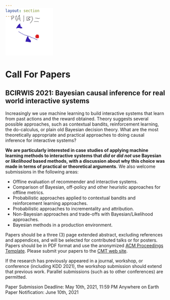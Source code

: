 ```yaml
---
layout: section
---
```


<section id="logo" class="container" style='padding-top:0rem; margin-top:-0rem;'>
   
   <div class='row col-md-3 col-xs-12' style='margin-top:-3rem;' >
      <img  height="150"  src="/img/causalbayes.jpg" alt="logo">
   </div>

</section>



# Call For Papers
## BCIRWIS 2021: Bayesian causal inference for real world interactive systems

Increasingly we use machine learning to build interactive systems that learn from past actions and the reward obtained.  Theory suggests several possible approaches, such as contextual bandits, reinforcement learning, the do-calculus, or plain old Bayesian decision theory.  What are the most theoretically appropriate and practical approaches to doing causal inference for interactive systems?  

**We are particularly interested in case studies of applying machine learning methods to interactive systems that _did_ or _did_ _not_ use Bayesian or _likelihood_ based methods, with a discussion about why this choice was made in terms of practical or theoretical arguments**.  We also welcome submissions in the following areas:

* Offline evaluation of recommender and interactive systems.
* Comparison of Bayesian, off-policy and other heuristic approaches for offline metrics.
* Probabilistic approaches applied to contextual bandits and reinforcement learning approaches.
* Probabilistic approaches to incrementality and attribution.
* Non-Bayesian approaches and trade-offs with Bayesian/Likelihood approaches.
* Bayesian methods in a production environment.

Papers should be a three (3) page extended abstract, excluding references and appendices, and will be selected for contributed talks or for posters.  Papers should be in PDF format and use the anonymized [ACM Proceedings Template](https://www.acm.org/publications/proceedings-template).  Please submit your papers to the [CMT web site](https://cmt3.research.microsoft.com/BCIRWIS2021).

If the research has previously appeared in a journal, workshop, or conference (including KDD 2021), the workshop submission should extend that previous work. Parallel submissions (such as to other conferences) are permitted.

Paper Submission Deadline: May 10th, 2021, 11:59 PM Anywhere on Earth
Paper Notification: June 10th, 2021

